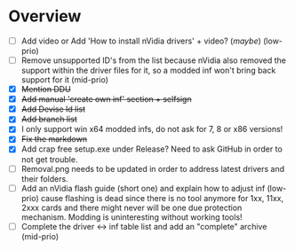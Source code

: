 Overview
======

- [ ] Add video or Add 'How to install nVidia drivers' + video? (_maybe_) (low-prio)
- [ ] Remove unsupported ID's from the list because nVidia also removed the support within the driver files for it, so a modded inf won't bring back support for it (mid-prio)
- [x] ~~Mention DDU~~
- [x] ~~Add manual 'create own inf' section + selfsign~~
- [x] ~~Add Devise Id list~~
- [x] ~~Add branch list~~
- [x] I only support win x64 modded infs, do not ask for 7, 8 or x86 versions!
- [x] ~~Fix the markdown~~
- [x] Add crap free setup.exe under Release? Need to ask GitHub in order to not get trouble.
- [ ] Removal.png needs to be updated in order to address latest drivers and their folders.
- [ ] Add an nVidia flash guide (short one) and explain how to adjust inf (low-prio) cause flashing is dead since there is no tool anymore for 1xx, 11xx, 2xxx cards and there might never will be one due protection mechanism. Modding is uninteresting without working tools!
- [ ] Complete the driver <-> inf table list and add an "complete" archive (mid-prio)
